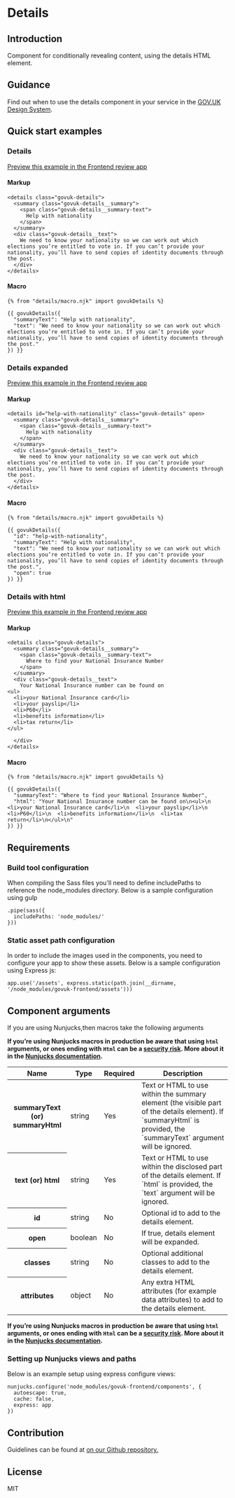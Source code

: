 # Details

## Introduction

Component for conditionally revealing content, using the details HTML element.

## Guidance

Find out when to use the details component in your service in the [GOV.UK Design System](https://design-system.service.gov.uk/components/details).

## Quick start examples

### Details

[Preview this example in the Frontend review app](http://govuk-frontend-review.herokuapp.com/components/details/preview)

#### Markup

    <details class="govuk-details">
      <summary class="govuk-details__summary">
        <span class="govuk-details__summary-text">
          Help with nationality
        </span>
      </summary>
      <div class="govuk-details__text">
        We need to know your nationality so we can work out which elections you’re entitled to vote in. If you can’t provide your nationality, you’ll have to send copies of identity documents through the post.
      </div>
    </details>

#### Macro

    {% from "details/macro.njk" import govukDetails %}

    {{ govukDetails({
      "summaryText": "Help with nationality",
      "text": "We need to know your nationality so we can work out which elections you’re entitled to vote in. If you can’t provide your nationality, you’ll have to send copies of identity documents through the post."
    }) }}

### Details expanded

[Preview this example in the Frontend review app](http://govuk-frontend-review.herokuapp.com/components/details/expanded/preview)

#### Markup

    <details id="help-with-nationality" class="govuk-details" open>
      <summary class="govuk-details__summary">
        <span class="govuk-details__summary-text">
          Help with nationality
        </span>
      </summary>
      <div class="govuk-details__text">
        We need to know your nationality so we can work out which elections you’re entitled to vote in. If you can’t provide your nationality, you’ll have to send copies of identity documents through the post.
      </div>
    </details>

#### Macro

    {% from "details/macro.njk" import govukDetails %}

    {{ govukDetails({
      "id": "help-with-nationality",
      "summaryText": "Help with nationality",
      "text": "We need to know your nationality so we can work out which elections you’re entitled to vote in. If you can’t provide your nationality, you’ll have to send copies of identity documents through the post.",
      "open": true
    }) }}

### Details with html

[Preview this example in the Frontend review app](http://govuk-frontend-review.herokuapp.com/components/details/with-html/preview)

#### Markup

    <details class="govuk-details">
      <summary class="govuk-details__summary">
        <span class="govuk-details__summary-text">
          Where to find your National Insurance Number
        </span>
      </summary>
      <div class="govuk-details__text">
        Your National Insurance number can be found on
    <ul>
      <li>your National Insurance card</li>
      <li>your payslip</li>
      <li>P60</li>
      <li>benefits information</li>
      <li>tax return</li>
    </ul>

      </div>
    </details>

#### Macro

    {% from "details/macro.njk" import govukDetails %}

    {{ govukDetails({
      "summaryText": "Where to find your National Insurance Number",
      "html": "Your National Insurance number can be found on\n<ul>\n  <li>your National Insurance card</li>\n  <li>your payslip</li>\n  <li>P60</li>\n  <li>benefits information</li>\n  <li>tax return</li>\n</ul>\n"
    }) }}

## Requirements

### Build tool configuration

When compiling the Sass files you'll need to define includePaths to reference the node_modules directory. Below is a sample configuration using gulp

    .pipe(sass({
      includePaths: 'node_modules/'
    }))

### Static asset path configuration

In order to include the images used in the components, you need to configure your app to show these assets. Below is a sample configuration using Express js:

    app.use('/assets', express.static(path.join(__dirname, '/node_modules/govuk-frontend/assets')))

## Component arguments

If you are using Nunjucks,then macros take the following arguments

**If you’re using Nunjucks macros in production be aware that using `html` arguments, or ones ending with `Html` can be a [security risk](https://en.wikipedia.org/wiki/Cross-site_scripting). More about it in the [Nunjucks documentation](https://mozilla.github.io/nunjucks/api.html#user-defined-templates-warning).**

<table class="govuk-table">

<thead class="govuk-table__head">

<tr class="govuk-table__row">

<th class="govuk-table__header" scope="col">Name</th>

<th class="govuk-table__header" scope="col">Type</th>

<th class="govuk-table__header" scope="col">Required</th>

<th class="govuk-table__header" scope="col">Description</th>

</tr>

</thead>

<tbody class="govuk-table__body">

<tr class="govuk-table__row">

<th class="govuk-table__header" scope="row">summaryText (or) summaryHtml</th>

<td class="govuk-table__cell">string</td>

<td class="govuk-table__cell">Yes</td>

<td class="govuk-table__cell">Text or HTML to use within the summary element (the visible part of the details element). If `summaryHtml` is provided, the `summaryText` argument will be ignored.</td>

</tr>

<tr class="govuk-table__row">

<th class="govuk-table__header" scope="row">text (or) html</th>

<td class="govuk-table__cell">string</td>

<td class="govuk-table__cell">Yes</td>

<td class="govuk-table__cell">Text or HTML to use within the disclosed part of the details element. If `html` is provided, the `text` argument will be ignored.</td>

</tr>

<tr class="govuk-table__row">

<th class="govuk-table__header" scope="row">id</th>

<td class="govuk-table__cell">string</td>

<td class="govuk-table__cell">No</td>

<td class="govuk-table__cell">Optional id to add to the details element.</td>

</tr>

<tr class="govuk-table__row">

<th class="govuk-table__header" scope="row">open</th>

<td class="govuk-table__cell">boolean</td>

<td class="govuk-table__cell">No</td>

<td class="govuk-table__cell">If true, details element will be expanded.</td>

</tr>

<tr class="govuk-table__row">

<th class="govuk-table__header" scope="row">classes</th>

<td class="govuk-table__cell">string</td>

<td class="govuk-table__cell">No</td>

<td class="govuk-table__cell">Optional additional classes to add to the details element.</td>

</tr>

<tr class="govuk-table__row">

<th class="govuk-table__header" scope="row">attributes</th>

<td class="govuk-table__cell">object</td>

<td class="govuk-table__cell">No</td>

<td class="govuk-table__cell">Any extra HTML attributes (for example data attributes) to add to the details element.</td>

</tr>

</tbody>

</table>

**If you’re using Nunjucks macros in production be aware that using `html` arguments, or ones ending with `Html` can be a [security risk](https://en.wikipedia.org/wiki/Cross-site_scripting). More about it in the [Nunjucks documentation](https://mozilla.github.io/nunjucks/api.html#user-defined-templates-warning).**

### Setting up Nunjucks views and paths

Below is an example setup using express configure views:

    nunjucks.configure('node_modules/govuk-frontend/components', {
      autoescape: true,
      cache: false,
      express: app
    })

## Contribution

Guidelines can be found at [on our Github repository.](https://github.com/alphagov/govuk-frontend/blob/master/CONTRIBUTING.md "link to contributing guidelines on our github repository")

## License

MIT